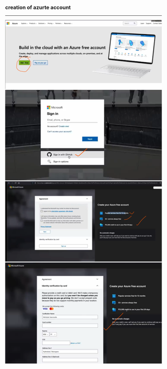 ### creation of azurte account
---------------------------------------------------------------------------
![preview](./images/az1.png)
![preview](./images/az2.png)
![preview](./images/az3.png)
![preview](./images/az4.png)

